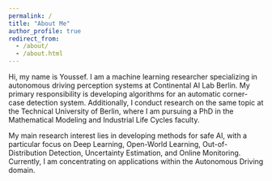 ```yaml
---
permalink: /
title: "About Me"
author_profile: true
redirect_from: 
  - /about/
  - /about.html
---
```


Hi, my name is Youssef. I am a machine learning researcher specializing in autonomous driving perception systems at Continental AI Lab Berlin. My primary responsibility is developing algorithms for an automatic corner-case detection system. Additionally, I conduct research on the same topic at the Technical University of Berlin, where I am pursuing a PhD in the Mathematical Modeling and Industrial Life Cycles faculty.

My main research interest lies in developing methods for safe AI, with a particular focus on Deep Learning, Open-World Learning, Out-of-Distribution Detection, Uncertainty Estimation, and Online Monitoring. Currently, I am concentrating on applications within the Autonomous Driving domain.
